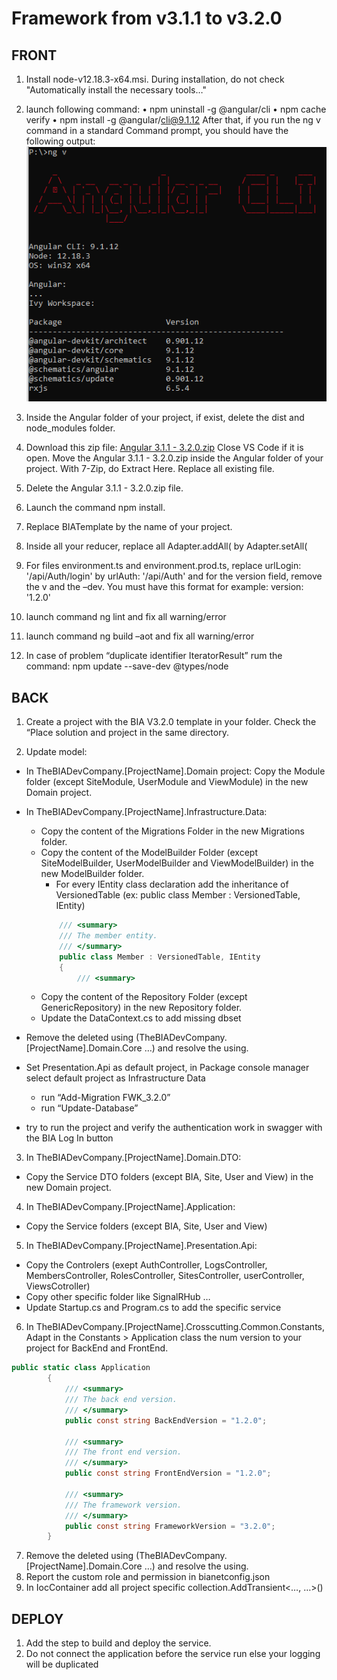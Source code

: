 # Framework from v3.1.1 to v3.2.0


## FRONT
1. Install node-v12.18.3-x64.msi. During installation, do not check "Automatically install the necessary tools…"

2. launch following command:
•	npm uninstall -g @angular/cli
•	npm cache verify
•	npm install -g @angular/cli@9.1.12
After that, if you run the ng v command in a standard Command prompt, you should have the following output:
![output](./Images/V3.2.0-output.png)

3. Inside the Angular folder of your project, if exist, delete the dist and node_modules folder.

4. Download this zip file:
[Angular 3.1.1 - 3.2.0.zip](./Patch/Angular%203.1.1%20-%203.2.0.zip)
Close VS Code if it is open.
Move the Angular 3.1.1 - 3.2.0.zip inside the Angular folder of your project. With 7-Zip, do Extract Here. Replace all existing file.

5. Delete the Angular 3.1.1 - 3.2.0.zip file.

6. Launch the command npm install.

7. Replace BIATemplate by the name of your project.

8. Inside all your reducer, replace all Adapter.addAll( by  Adapter.setAll(

9. For files environment.ts and environment.prod.ts, replace urlLogin: '/api/Auth/login' by urlAuth: '/api/Auth' and for the version field, remove the v and the –dev. You must have this format for example: version: '1.2.0'

10.  launch command ng lint and fix all warning/error

11.  launch command ng build –aot and fix all warning/error

12.  In case of problem “duplicate identifier IteratorResult” rum the command:   npm update --save-dev @types/node


## BACK
1. Create a project with the BIA V3.2.0 template in your folder. Check the “Place solution and project in the same directory.
   
2. Update model:
-	In TheBIADevCompany.[ProjectName].Domain project: Copy the Module folder (except SiteModule, UserModule and ViewModule) in the new Domain project.
-	In TheBIADevCompany.[ProjectName].Infrastructure.Data: 
    -	Copy the content of the Migrations Folder in the new Migrations folder.
    -	Copy the content of the ModelBuilder Folder (except SiteModelBuilder, UserModelBuilder and ViewModelBuilder) in the new ModelBuilder folder.
        -	For every IEntity class declaration add the inheritance of  VersionedTable (ex:     public class Member : VersionedTable, IEntity)
        ```csharp
            /// <summary>
            /// The member entity.
            /// </summary>
            public class Member : VersionedTable, IEntity
            {
                /// <summary>
        ```
    -	Copy the content of the Repository Folder (except GenericRepository) in the new Repository folder.
    -	Update the DataContext.cs to add missing dbset
-	Remove the deleted using (TheBIADevCompany.[ProjectName].Domain.Core …) and resolve the using.
-	Set Presentation.Api as default project, in Package console manager select default project as Infrastructure Data 
    -	run “Add-Migration FWK_3.2.0”
    -	run “Update-Database”

-	try to run the project and verify the authentication work in swagger with the BIA Log In button

3. In TheBIADevCompany.[ProjectName].Domain.DTO:
-	Copy the Service DTO folders (except BIA, Site, User and View) in the new Domain project.

4. In TheBIADevCompany.[ProjectName].Application:
-	Copy the Service folders (except BIA, Site, User and View)

5. In TheBIADevCompany.[ProjectName].Presentation.Api:
-	Copy the Controlers (exept AuthController, LogsController, MembersController, RolesController, SitesController, userController, ViewsCotroller)
-	Copy other specific folder like SignalRHub …
-	Update Startup.cs and Program.cs to add the specific service

6. In TheBIADevCompany.[ProjectName].Crosscutting.Common.Constants, Adapt in the Constants > Application class the num version to your project for BackEnd and FrontEnd.
```csharp
public static class Application
        {
            /// <summary>
            /// The back end version.
            /// </summary>
            public const string BackEndVersion = "1.2.0";

            /// <summary>
            /// The front end version.
            /// </summary>
            public const string FrontEndVersion = "1.2.0";

            /// <summary>
            /// The framework version.
            /// </summary>
            public const string FrameworkVersion = "3.2.0";
        }
```

7. Remove the deleted using (TheBIADevCompany.[ProjectName].Domain.Core …) and resolve the using.
8. Report the custom role and permission in bianetconfig.json
9. In IocContainer add all project specific collection.AddTransient<…, …>()

## DEPLOY
1. Add the step to build and deploy the service.
2. Do not connect the application before the service run else your logging will be duplicated
